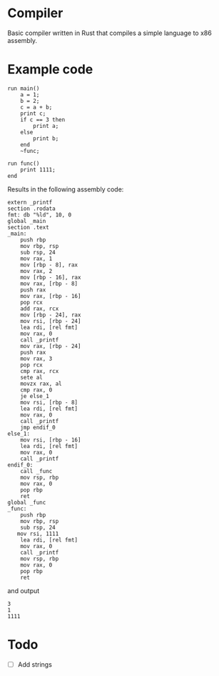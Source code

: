 # Compiler
Basic compiler written in Rust that compiles a simple language to x86 assembly.

# Example code 
```
run main()
    a = 1;
    b = 2;
    c = a + b;
    print c;
    if c == 3 then
        print a;
    else 
        print b;
    end
    ~func;

run func()
    print 1111;
end
```
Results in the following assembly code:
```assembly
extern _printf
section .rodata
fmt: db "%ld", 10, 0
global _main
section .text
_main:
    push rbp
    mov rbp, rsp
    sub rsp, 24
    mov rax, 1
    mov [rbp - 8], rax
    mov rax, 2
    mov [rbp - 16], rax
    mov rax, [rbp - 8]
    push rax
    mov rax, [rbp - 16]
    pop rcx
    add rax, rcx
    mov [rbp - 24], rax
    mov rsi, [rbp - 24]
    lea rdi, [rel fmt]
    mov rax, 0
    call _printf
    mov rax, [rbp - 24]
    push rax
    mov rax, 3
    pop rcx
    cmp rax, rcx
    sete al
    movzx rax, al
    cmp rax, 0
    je else_1
    mov rsi, [rbp - 8]
    lea rdi, [rel fmt]
    mov rax, 0
    call _printf
    jmp endif_0
else_1:
    mov rsi, [rbp - 16]
    lea rdi, [rel fmt]
    mov rax, 0
    call _printf
endif_0:
    call _func
    mov rsp, rbp
    mov rax, 0
    pop rbp
    ret
global _func
_func:
    push rbp
    mov rbp, rsp
    sub rsp, 24
   mov rsi, 1111
    lea rdi, [rel fmt]
    mov rax, 0
    call _printf
    mov rsp, rbp
    mov rax, 0
    pop rbp
    ret
```

and output
```
3
1
1111
```


# Todo
- [ ] Add strings 

